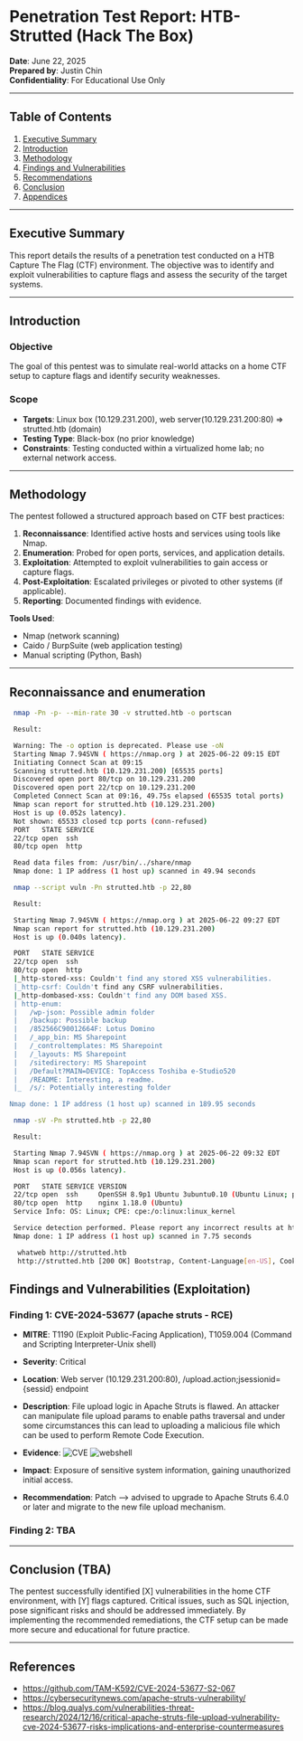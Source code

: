 # Penetration Test Report: HTB-Strutted (Hack The Box)

**Date**: June 22, 2025  
**Prepared by**: Justin Chin  
**Confidentiality**: For Educational Use Only  

---

## Table of Contents
1. [Executive Summary](#executive-summary)
2. [Introduction](#introduction)
3. [Methodology](#methodology)
4. [Findings and Vulnerabilities](#findings-and-vulnerabilities)
5. [Recommendations](#recommendations)
6. [Conclusion](#conclusion)
7. [Appendices](#appendices)

---

## Executive Summary
This report details the results of a penetration test conducted on a HTB Capture The Flag (CTF) environment. The objective was to identify and exploit vulnerabilities to capture flags and assess the security of the target systems. 

---

## Introduction
### Objective
The goal of this pentest was to simulate real-world attacks on a home CTF setup to capture flags and identify security weaknesses.

### Scope
- **Targets**: Linux box (10.129.231.200), web server(10.129.231.200:80) => strutted.htb (domain)
- **Testing Type**: Black-box (no prior knowledge) 
- **Constraints**: Testing conducted within a virtualized home lab; no external network access.

---

## Methodology
The pentest followed a structured approach based on CTF best practices:
1. **Reconnaissance**: Identified active hosts and services using tools like Nmap.
2. **Enumeration**: Probed for open ports, services, and application details.
3. **Exploitation**: Attempted to exploit vulnerabilities to gain access or capture flags.
4. **Post-Exploitation**: Escalated privileges or pivoted to other systems (if applicable).
5. **Reporting**: Documented findings with evidence.

**Tools Used**:
- Nmap (network scanning)
- Caido / BurpSuite (web application testing)
- Manual scripting (Python, Bash)

---
## Reconnaissance and enumeration
 ```Bash
  nmap -Pn -p- --min-rate 30 -v strutted.htb -o portscan

  Result:

  Warning: The -o option is deprecated. Please use -oN
  Starting Nmap 7.94SVN ( https://nmap.org ) at 2025-06-22 09:15 EDT
  Initiating Connect Scan at 09:15
  Scanning strutted.htb (10.129.231.200) [65535 ports]
  Discovered open port 80/tcp on 10.129.231.200
  Discovered open port 22/tcp on 10.129.231.200
  Completed Connect Scan at 09:16, 49.75s elapsed (65535 total ports)
  Nmap scan report for strutted.htb (10.129.231.200)
  Host is up (0.052s latency).
  Not shown: 65533 closed tcp ports (conn-refused)
  PORT   STATE SERVICE
  22/tcp open  ssh
  80/tcp open  http

  Read data files from: /usr/bin/../share/nmap
  Nmap done: 1 IP address (1 host up) scanned in 49.94 seconds

```
 ```Bash
  nmap --script vuln -Pn strutted.htb -p 22,80

  Result:

  Starting Nmap 7.94SVN ( https://nmap.org ) at 2025-06-22 09:27 EDT
  Nmap scan report for strutted.htb (10.129.231.200)
  Host is up (0.040s latency).

  PORT   STATE SERVICE
  22/tcp open  ssh
  80/tcp open  http
  |_http-stored-xss: Couldn't find any stored XSS vulnerabilities.
  |_http-csrf: Couldn't find any CSRF vulnerabilities.
  |_http-dombased-xss: Couldn't find any DOM based XSS.
  | http-enum: 
  |   /wp-json: Possible admin folder
  |   /backup: Possible backup
  |   /852566C90012664F: Lotus Domino
  |   /_app_bin: MS Sharepoint
  |   /_controltemplates: MS Sharepoint
  |   /_layouts: MS Sharepoint
  |   /sitedirectory: MS Sharepoint
  |   /Default?MAIN=DEVICE: TopAccess Toshiba e-Studio520
  |   /README: Interesting, a readme.
  |_  /s/: Potentially interesting folder

Nmap done: 1 IP address (1 host up) scanned in 189.95 seconds
```
 ```Bash
  nmap -sV -Pn strutted.htb -p 22,80

  Result:

  Starting Nmap 7.94SVN ( https://nmap.org ) at 2025-06-22 09:32 EDT
  Nmap scan report for strutted.htb (10.129.231.200)
  Host is up (0.056s latency).

  PORT   STATE SERVICE VERSION
  22/tcp open  ssh     OpenSSH 8.9p1 Ubuntu 3ubuntu0.10 (Ubuntu Linux; protocol 2.0)
  80/tcp open  http    nginx 1.18.0 (Ubuntu)
  Service Info: OS: Linux; CPE: cpe:/o:linux:linux_kernel

  Service detection performed. Please report any incorrect results at https://nmap.org/submit/ .
  Nmap done: 1 IP address (1 host up) scanned in 7.75 seconds

```
```Bash
  whatweb http://strutted.htb
  http://strutted.htb [200 OK] Bootstrap, Content-Language[en-US], Cookies[JSESSIONID], Country[RESERVED][ZZ], HTML5, HTTPServer[Ubuntu Linux][nginx/1.18.0 (Ubuntu)], HttpOnly[JSESSIONID], IP[10.129.231.200], Java, Script, Title[Strutted™ - Instant Image Uploads], UncommonHeaders[cross-origin-embedder-policy-report-only,cross-origin-opener-policy], nginx[1.18.0]
```

## Findings and Vulnerabilities (Exploitation)

### Finding 1: CVE-2024-53677 (apache struts - RCE)
- **MITRE**: T1190 (Exploit Public-Facing Application), T1059.004 (Command and Scripting Interpreter-Unix shell)
- **Severity**: Critical
- **Location**: Web server (10.129.231.200:80), /upload.action;jsessionid={sessid} endpoint
- **Description**: File upload logic in Apache Struts is flawed. An attacker can manipulate file upload params to enable paths traversal and under some circumstances this can lead to uploading a malicious file which can be used to perform Remote Code Execution.
- **Evidence**: 
![CVE](https://github.com/user-attachments/assets/cfe8a515-631d-4227-b831-51617d769ee5)
![webshell](https://github.com/user-attachments/assets/0810e478-59b8-446b-b658-d3dd8d4eb92a)

- **Impact**: Exposure of sensitive system information, gaining unauthorized initial access.
- **Recommendation**: Patch --> advised to upgrade to Apache Struts 6.4.0 or later and migrate to the new file upload mechanism. 


### Finding 2: TBA

---


## Conclusion (TBA)
The pentest successfully identified [X] vulnerabilities in the home CTF environment, with [Y] flags captured. Critical issues, such as SQL injection, pose significant risks and should be addressed immediately. By implementing the recommended remediations, the CTF setup can be made more secure and educational for future practice.

---

## References
- https://github.com/TAM-K592/CVE-2024-53677-S2-067
- https://cybersecuritynews.com/apache-struts-vulnerability/
- https://blog.qualys.com/vulnerabilities-threat-research/2024/12/16/critical-apache-struts-file-upload-vulnerability-cve-2024-53677-risks-implications-and-enterprise-countermeasures

